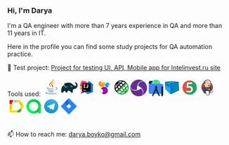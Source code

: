 ### Hi, I'm Darya
I'm a QA engineer with more than 7 years experience in QA and more than 11 years in IT.

Here in the profile you can find some study projects for QA automation practice.

:link: Test project: <a target="_blank" href="https://github.com/dboyko-qa/diploma_project">Project for testing UI, API, Mobile app for Intelinvest.ru site</a></br></br>
Tools used:
![This is an image](/icons/Java.png)![This is an image](/icons/Gradle.png)![This is an image](/icons/Intelij_IDEA.png)![This is an image](/icons/Selenide.png)![This is an image](/icons/Rest-Assured.png)![This is an image](/icons/appium.png) ![This is an image](/icons/androidstudio.png)![This is an image](/icons/Selenoid.png)![This is an image](/icons/JUnit5.png)![This is an image](/icons/Jenkins.png)![This is an image](/icons/Allure_Report.png)![This is an image](/icons/AllureTestOps.png)![This is an image](/icons/Telegram.png)![This is an image](/icons/Jira.png)</br></br>


📫 How to reach me: darya.boyko@gmail.com

<!--
**dboyko-qa/dboyko-qa** is a ✨ _special_ ✨ repository because its `README.md` (this file) appears on your GitHub profile.

Here are some ideas to get you started:

- 🔭 I’m currently working on ...
- 🌱 I’m currently learning ...
- 👯 I’m looking to collaborate on ...
- 🤔 I’m looking for help with ...
- 💬 Ask me about ...
- 📫 How to reach me: ...
- 😄 Pronouns: ...
- ⚡ Fun fact: ...
-->

